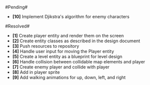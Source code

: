 #Pending#
- **[10]** Implement Djikstra's algorithm for enemy characters

#Resolved#
- **[1]** Create player entity and render them on the screen
- **[2]** Create entity classes as described in the design document
- **[3]** Push resources to repository
- **[4]** Handle user input for moving the Player entity
- **[5]** Create a level entity as a blueprint for level design
- **[6]** Handle collision between collidable map elements and player
- **[7]** Create enemy player and collide with player
- **[8]** Add in player sprite
- **[9]** Add walking animations for up, down, left, and right
